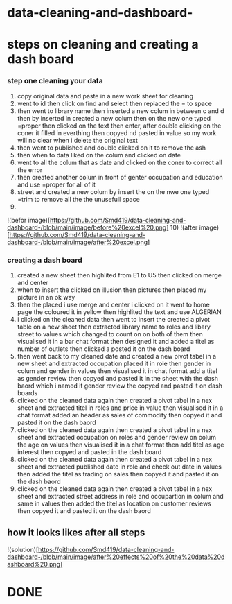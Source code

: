 # data-cleaning-and-dashboard-
# steps on cleaning and creating a dash board

### step one cleaning your data
1) copy original data and paste in a new work sheet for cleaning
2) went to id then click on find and select then replaced the = to space
3) then went to library name then inserted a new colum in between c and d then by inserted in created a new colum then on the new one typed =proper then clicked on the text then enter, after double clicking on the coner it filled in everthing then copyed nd pasted in value so my work will no clear when i delete the original text 
4) then went to published and double clicked on it to remove the ash 
5) then when to data liked on the colum and clicked on date
6) went to all the colum that as date and clicked on the coner to correct all the error 
7) then created another colum in front of genter occupation and education and use =proper for all of it 
8) street and created a new colum by insert the on the nwe one typed =trim to remove all the the unusefull space 
9) 
!(befor image)[https://github.com/Smd419/data-cleaning-and-dashboard-/blob/main/image/before%20excel%20.png]
 10) 
 !(after image)[https://github.com/Smd419/data-cleaning-and-dashboard-/blob/main/image/after%20excel.png]

### creating a dash board
1) created a new sheet then highlited from E1 to U5  then clicked on merge and center
2) when to insert the clicked on illusion then pictures then placed my picture in an ok way
3) then the placed i use merge and center i clicked on it went to home page the coloured it in yellow then highlited the text and use ALGERIAN
4) i clicked on the cleaned data then went to insert the created a pivot table on a new sheet then extracted library name to roles and libary street to values which changed to count on on both of them then visualised it in a bar chat format then designed it and added a titel as number of outlets then clicked a posted it on the dash board 
5) then went back to my cleaned date and created a new pivot tabel in a new sheet and extracted occupation placed it in role then gender in colum and gender in values then visualised it in chat format  add a titel as gender review then copyed and pasted it in the sheet with the dash baord which i named it gender review the copyed and pasted it on dash boards 
6) clicked on the cleaned data again then created a pivot tabel in a nex sheet and extracted titel in roles and price in value then visualised it in a chat format  added an header as sales of commodity then copyed it and pasted it on the dash baord
7) clicked on the cleaned data again then created a pivot tabel in a nex sheet and extracted occupation on roles and gender review on colum the age on values then visualised it in a chat format then add titel as age interest then copyed and pasted in the dash board
8) clicked on the cleaned data again then created a pivot tabel in a nex sheet and extracted published date in role and check out date in values then added the titel as trading on sales  then copyed it and pasted it on the dash baord
9) clicked on the cleaned data again then created a pivot tabel in a nex sheet and extracted street address in role and occupartion in colum and same in values then added the titel as location on customer reviews then copyed it and pasted it on the dash baord
## how it looks likes after all steps

!(solution)[https://github.com/Smd419/data-cleaning-and-dashboard-/blob/main/image/after%20effects%20of%20the%20data%20dashboard%20.png]
# DONE